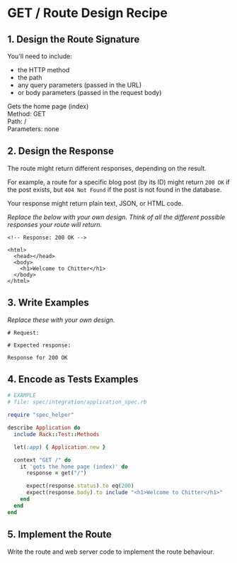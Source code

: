 # GET / Route Design Recipe

## 1. Design the Route Signature

You'll need to include:
  * the HTTP method
  * the path
  * any query parameters (passed in the URL)
  * or body parameters (passed in the request body)

  Gets the home page (index)  
  Method: GET  
  Path: /  
  Parameters: none

## 2. Design the Response

The route might return different responses, depending on the result.

For example, a route for a specific blog post (by its ID) might return `200 OK` if the post exists, but `404 Not Found` if the post is not found in the database.

Your response might return plain text, JSON, or HTML code. 

_Replace the below with your own design. Think of all the different possible responses your route will return._

```
<!-- Response: 200 OK -->

<html>
  <head></head>
  <body>
    <h1>Welcome to Chitter</h1>
  </body>
</html>
```

## 3. Write Examples

_Replace these with your own design._

```
# Request:

# Expected response:

Response for 200 OK
```

## 4. Encode as Tests Examples

```ruby
# EXAMPLE
# file: spec/integration/application_spec.rb

require "spec_helper"

describe Application do
  include Rack::Test::Methods

  let(:app) { Application.new }

  context "GET /" do
    it 'gets the home page (index)' do
      response = get("/")

      expect(response.status).to eq(200)
      expect(response.body).to include "<h1>Welcome to Chitter</h1>"
    end
  end
end
```

## 5. Implement the Route

Write the route and web server code to implement the route behaviour.
